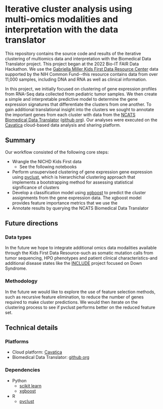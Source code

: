 # Iterative cluster analysis using multi-omics modalities and interpretation with the data translator

This repository contains the source code and results of the iterative clustering of multiomics data and interpretation with the Biomedical Data Translator project. This project began at the 2022 Bio-IT FAIR Data Hackathon. We use the [Gabriella Miller Kids First Data Resource Center](https://kidsfirstdrc.org/) data supported by the NIH Common Fund--this resource contains data from over 11,000 samples, including DNA and RNA as well as clinical information. 

In this project, we initially focused on clustering of gene expression profiles from RNA-Seq data collected from pediatric tumor samples. We then create a simple and interpretable predictive model to determine the gene expression signatures that differentiate the clusters from one another. To gain additional translational insight into the clusters we sought to annotate the important genes from each cluster with data from the [NCATS Biomedical Data Translator](https://ncats.nih.gov/translator) ([github org](https://github.com/NCATSTranslator)). Our analyses were executed on the [Cavatica](https://www.cavatica.org/) cloud-based data analysis and sharing  platform. 

## Summary

Our workflow consisted of the following core steps:

* Wrangle the NICHD Kids First data
    * See the following notebooks
* Perform unsupervised clustering of gene expression gene expression using [pvclust](https://cran.r-project.org/web/packages/pvclust/pvclust.pdf), which is hierarchichal clustering approach that implements a bootstrapping method for assessing statistical significance of clusters
* Develop a classification model using [xgboost](https://xgboost.readthedocs.io/en/stable/index.html) to predict the cluster assignments from the gene expression data. The xgboost model provides feature importance metrics that we use the 
* Annotate results by querying the NCATS Biomedical Data Translator

## Future directions

### Data types
In the future we hope to integrate additional omics data modalities available through the Kids First Data Resource-such as somatic mutation calls from tumor sequencing, HPO phenotypes and patient clinical characteristics-and additional disease states like the [INCLUDE](https://www.nih.gov/include-project) project focused on Down Syndrome.

### Methodology
In the future we would like to explore the use of feature selection methods, such as recursive feature elimination, to reduce the number of genes required to make cluster predictions. We would then iterate on the clustering process to see if pvclust performs better on the reduced feature set. 

## Technical details

### Platforms
* Cloud platform: [Cavatica](https://www.cavatica.org/)
* Biomedical Data Translator: [github org](https://github.com/NCATSTranslator)

### Dependencies

* Python
    * [scikit learn](https://scikit-learn.org/stable/)
    * [xgboost](https://xgboost.readthedocs.io/en/stable/index.html)
* R
    * [pvclust](https://cran.r-project.org/web/packages/pvclust/pvclust.pdf)
